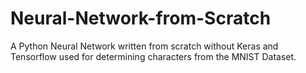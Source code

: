 # Neural-Network-from-Scratch

A Python Neural Network written from scratch without Keras and Tensorflow used for determining characters from the MNIST Dataset. 
